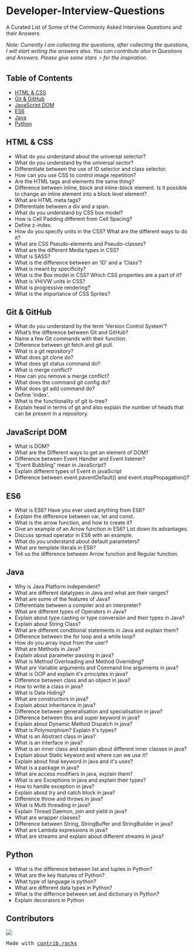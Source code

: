 # Developer-Interview-Questions
A Curated List of Some of the Commonly Asked Interview Questions and their Answers

<i>Note: Currenlty I am collecting the questions, after collecting the questions, I will start writing the answers also. You can contribute also in Questions and Answers. Please give some stars :star: for the inspiration.</i>

## Table of Contents
- [HTML & CSS](#html--css)
- [Git & GitHub](#git--github)
- [JavaScript DOM](#javascript-dom)
- [ES6](#es6)
- [Java](#java)
- [Python](#python)

## HTML & CSS
- What do you understand about the universal selector?
- What do you understand by the universal sector?
- Differentiate between the use of ID selector and class selector.
- How can you use CSS to control image repetition?
- Are the HTML tags and elements the same thing?
- Difference between inline, block and inline-block element. Is it possible to change an inline element into a block level element?
- What are HTML meta tags?
- Differentiate between a div and a span.
- What do you understand by CSS box model?
- How is Cell Padding different from Cell Spacing?
- Define z-index.
- How do you specify units in the CSS? What are the different ways to do it?
- What are CSS Pseudo-elements and Pseudo-classes?
- What are the different Media types in CSS?
- What is SASS?
- What is the difference between an ‘ID’ and a ‘Class’?
- What is meant by specificity?
- What is the Box model in CSS? Which CSS properties are a part of it?
- What is VH/VW units in CSS?
- What is progressive rendering?
- What is the importance of CSS Sprites?

## Git & GitHub
- What do you understand by the term ‘Version Control System’?
- What’s the difference between Git and GitHub?
- Name a few Git commands with their function.
- Difference between git fetch and git pull.
- What is a git repository?
- What does git clone do?
- What does git status command do?
- What is merge conflict?
- How can you remove a merge conflict?
- What does the command git config do?
- What does git add command do?
- Define 'index'.
- What is the functionality of git Is-tree?
- Explain head in terms of git and also explain the number of heads that can be present in a repository.

## JavaScript DOM
- What is DOM?
- What are the Different ways to get an element of DOM?
- Difference between Event Handler and Event listener?
- “Event Bubbling” mean in JavaScript?
- Explain different types of Event in javaScript
- Difference between event.paventDefault() and event.stopPropagation()?

## ES6
- What is ES6? Have you ever used anything from ES6?
- Explain the difference between var, let and const.
- What is the arrow function, and how to create it?
- Give an example of an Arrow function in ES6? List down its advantages.
- Discuss spread operator in ES6 with an example.
- What do you understand about default parameters?
- What are template literals in ES6?
- Tell us the difference between Arrow function and Regular function.

## Java
- Why is Java Platform independent?
- What are different datatypes in Java and what are their ranges?
- What are some of the features of Java?
- Differentiate between a compiler and an interpreter?
- What are different types of Operators in Java?
- Explain about type casting or type conversion and their types in Java?
- Explain about String Class?
- What are different conditional statements in Java and explain them?
- Difference between the for loop and a while loop?
- How do you array input from the user?
- What are Methods in Java? 
- Explain about parameter passing in java?
- What is Method Overloading and Method Overriding?
- What are Variable arguments and Command line arguments in java?
- What is OOP and explain it's principles in java?
- Difference between class and an object in java?
- How to write a class in java?
- What is Data Hiding?
- What are constructors in java?
- Explain about inheritance in java?
- Difference between generalisation and specialisation in java?
- Difference between this and super keyword in java?
- Explain about Dynamic Method Dispatch in java?
- What is Polymorphism? Explain it's types?
- What is an Abstract class in java?
- What is an interface in java?
- What is an inner class and explain about different inner classes in java?
- Explain about Static keyword and where can we use it?
- Explain about final keyword in java and it's uses?
- What is a package in java?
- What are access modifiers in java, explain them?
- What is are Exceptions in java and explain their types?
- How to handle exception in java?
- Explain about try and catch block in java?
- Difference throw and throws in java?
- What is Multi threading in java?
- Explain Thread Daemon, join and yield in java?
- What are wrapper classes?
- Difference between String, StringBuffer and StringBuilder in java?
- What are Lambda expressions in java?
- What are streams and explain about different streams in java?

## Python
- What is the difference between list and tuples in Python?
- What are the key features of Python?
- What type of language is python?
- What are different data types in Python? 
- What is the differnce between set and dictionary in Python?
- Explain decorators in Python

## Contributors
<a href="https://github.com/MusfiqDehan/Developer-Interview-Questions/graphs/contributors">
  <img src="https://contrib.rocks/image?repo=MusfiqDehan/Developer-Interview-Questions" />
</a>

<samp>Made with [contrib.rocks](https://contrib.rocks)<samp>
